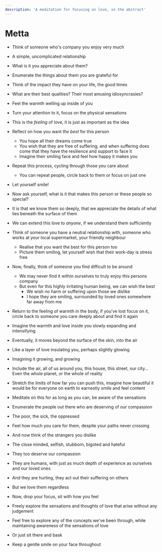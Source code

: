 ```yaml
---
description: 'A meditation for focusing on love, in the abstract'
---
```


# Metta

* Think of someone who's company you enjoy very much
* A simple, uncomplicated relationship 
* What is it you appreciate about them?
* Enumerate the things about them you are grateful for
* Think of the impact they have on your life, the good times
* What are their best qualities? Their most amusing idiosyncrasies?
* Feel the warmth welling up inside of you
* Turn your attention to it, focus on the physical sensations
* This is the _feeling_ of love, it is just as important as the idea
* Reflect on how you want _the best_ for this person
  * You hope all their dreams come true
  * You wish that they are free of suffering, and when suffering does come that they have the resilience and support to face it
  * Imagine their smiling face and feel how happy it makes you
* Repeat this process, cycling through those you care about
  * You can repeat people, circle back to them or focus on just one
* Let yourself smile!



* Now ask yourself, what is it that makes this person or these people so special?
* It is that we know them so deeply, that we appreciate the details of what lies beneath the surface of them
* We can extend this love to _anyone_, if we understand them sufficiently
* Think of someone you have a neutral relationship with, someone who works at your local supermarket, your friendly neighbour
  * Realise that you want the best for this person too
  * Picture them smiling, let yourself wish that their work-day is stress free
* Now, finally, think of someone you find difficult to be around

  * We may never find it within ourselves to truly enjoy this persons company
  * But even for this highly irritating human being, we can wish the best
    * We wish no harm or suffering upon those we dislike
    * I hope they are smiling, surrounded by loved ones somewhere far away from me

* Return to the feeling of warmth in the body, if you've lost focus on it, circle back to someone you care deeply about and find it again
* Imagine the warmth and love inside you slowly expanding and intensifying
* Eventually, it moves beyond the surface of the skin, into the air
* Like a layer of love insulating you, perhaps slightly glowing
* Imagining it growing, and growing
* Include the air, all of us around you, this house, this street, our city... Even the whole planet, or the whole of reality 
* Stretch the limits of how far you can push this, imagine how beautiful it would be for everyone on earth to earnestly smile and feel content



* Meditate on this for as long as you can, be aware of the sensations
* Enumerate the people out there who are deserving of our compassion
* The poor, the sick, the oppressed 
* Feel how much you care for them, despite your paths never crossing
* And now think of the strangers you dislike
* The close minded, selfish, stubborn, bigoted and hateful
* They too deserve our compassion
* They are humans, with just as much depth of experience as ourselves and our loved ones
* And they are hurting, they act out their suffering on others
* But we love them regardless



* Now, drop your focus, sit with how you feel
* Freely explore the sensations and thoughts of love that arise without any judgement
* Feel free to explore any of the concepts we've been through, while maintaining awareness of the sensations of love
* Or just sit there and bask
* Keep a gentle smile on your face throughout

